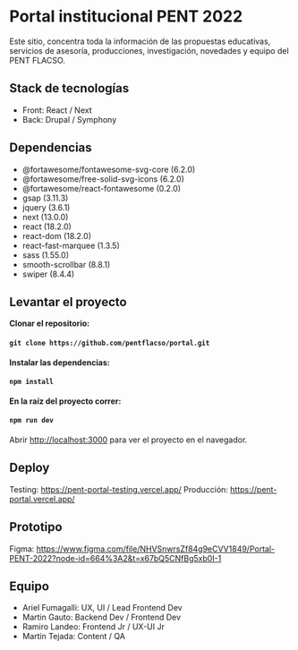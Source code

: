 # Portal institucional PENT 2022

Este sitio, concentra toda la información de las propuestas educativas, servicios de asesoría, producciones, investigación, novedades y equipo del PENT FLACSO.


## Stack de tecnologías

- Front: React / Next
- Back: Drupal / Symphony


## Dependencias

- @fortawesome/fontawesome-svg-core (6.2.0)
- @fortawesome/free-solid-svg-icons (6.2.0)
- @fortawesome/react-fontawesome (0.2.0)
- gsap (3.11.3)
- jquery (3.6.1)
- next (13.0.0)
- react (18.2.0)
- react-dom (18.2.0)
- react-fast-marquee (1.3.5)
- sass (1.55.0)
- smooth-scrollbar (8.8.1)
- swiper (8.4.4)


## Levantar el proyecto

**Clonar el repositorio:**

#### `git clone https://github.com/pentflacso/portal.git`

**Instalar las dependencias:**

#### `npm install`

**En la raíz del proyecto correr:**

#### `npm run dev`

Abrir [http://localhost:3000](http://localhost:3000) para ver el proyecto en el navegador.


## Deploy

Testing: https://pent-portal-testing.vercel.app/
Producción: https://pent-portal.vercel.app/


## Prototipo

Figma: https://www.figma.com/file/NHVSnwrsZf84g9eCVV1849/Portal-PENT-2022?node-id=664%3A2&t=x67bQ5CNfBg5xb0I-1


## Equipo

- Ariel Fumagalli:  UX, UI / Lead Frontend Dev
- Martin Gauto: Backend Dev / Frontend Dev
- Ramiro Landeo: Frontend Jr / UX-UI Jr
- Martín Tejada: Content / QA
